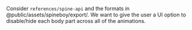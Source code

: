 Consider `references/spine-api` and the formats in  @public/assets/spineboy/export/. We want to give the user a UI option to disable/hide each body part across all of the animations.